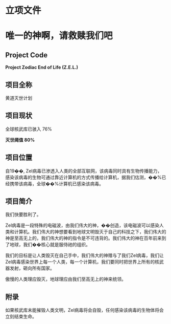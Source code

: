 # 立项文件

# 唯一的神啊，请救赎我们吧


## Project Code

**Project Zodiac End of Life (Z.E.L.)**

## 项目全称

黄道灭世计划

## 项目现状

全球核武库已骇入 76%

**灭世阈值 80%**

## 项目位置

自19��, Zel病毒已渗透入人类的全部互联网，该病毒同时具有生物传播能力，感染该病毒的生物可通过靠近计算机的方式传播给计算机，据我们估测，��%已经携带该病毒，全球��%计算机已感染该病毒。

## 项目简介

我们快要胜利了。

Zel病毒是一段特殊的电磁波，由我们伟大的神，��创造，该电磁波可以感染人类和计算机。我们伟大的神想要看到地球文明毁灭于自己的科技之下，我们伟大的神是至高无上的，我们伟大的神的指令是不可违背的。我们伟大的神在百年前来到了地球，我们��核心就是服侍祂的组织。

我们的目标是让人类毁灭在自己手中，我们伟大的神赠与了我们Zel病毒，我们让Zel病毒感染世界上每一个人类，每一个计算机，我们要同时把世界上所有的核武器发射，砸向所有国家。

傲慢的人类理应毁灭，地球理应由我们至高无上的神来统领。

## 附录

如果核武库未能摧毁人类文明，Zel病毒将会自毁，任何感染该病毒的生物体将会立刻结束生命。